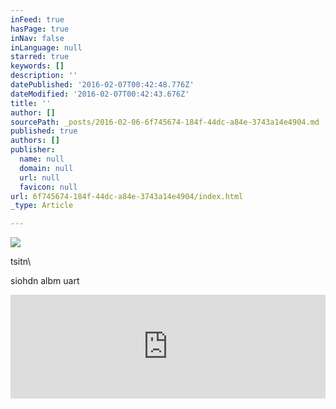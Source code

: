 ```yaml
---
inFeed: true
hasPage: true
inNav: false
inLanguage: null
starred: true
keywords: []
description: ''
datePublished: '2016-02-07T00:42:48.776Z'
dateModified: '2016-02-07T00:42:43.676Z'
title: ''
author: []
sourcePath: _posts/2016-02-06-6f745674-184f-44dc-a84e-3743a14e4904.md
published: true
authors: []
publisher:
  name: null
  domain: null
  url: null
  favicon: null
url: 6f745674-184f-44dc-a84e-3743a14e4904/index.html
_type: Article

---
```

![](https://the-grid-user-content.s3-us-west-2.amazonaws.com/adbb84b2-147d-4855-8314-ba4159bfac78.jpg)

tsitn\\

siohdn albm uart

<iframe width="100%" height="166" scrolling="no" frameborder="no" src="https://w.soundcloud.com/player/?url=https%3A//api.soundcloud.com/tracks/240700212&amp;color=ff5500&amp;auto_play=false&amp;hide_related=false&amp;show_comments=true&amp;show_user=true&amp;show_reposts=false" style=""></iframe>